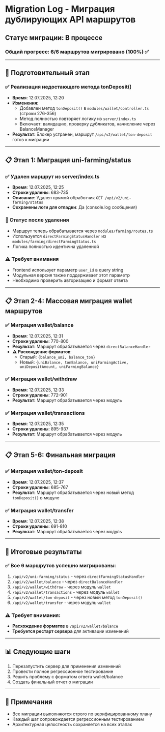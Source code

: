 # Migration Log - Миграция дублирующих API маршрутов

## Статус миграции: В процессе

### Общий прогресс: 6/6 маршрутов мигрировано (100%) ✅

---

## 🔧 Подготовительный этап

### ✅ Реализация недостающего метода tonDeposit()
- **Время**: 12.07.2025, 12:20
- **Изменения**:
  - Добавлен метод `tonDeposit()` в `modules/wallet/controller.ts` (строки 276-356)
  - Метод полностью повторяет логику из `server/index.ts`
  - Включает: валидацию, проверку дубликатов, начисление через BalanceManager
- **Результат**: Блокер устранен, маршрут `/api/v2/wallet/ton-deposit` готов к миграции

---

## 📋 Этап 1: Миграция uni-farming/status

### ✅ Удален маршрут из server/index.ts
- **Время**: 12.07.2025, 12:25
- **Строки удалены**: 683-735
- **Описание**: Удален прямой обработчик `GET /api/v2/uni-farming/status`
- **Сохранены логи для отладки**: Да (console.log сообщения)

### 🔄 Статус после удаления
- Маршрут теперь обрабатывается через `modules/farming/routes.ts`
- Используется `directFarmingStatusHandler` из `modules/farming/directFarmingStatus.ts`
- Логика полностью идентична удаленной

### ⚠️ Требует внимания
- Frontend использует параметр `user_id` в query string
- Модульная версия также поддерживает этот параметр
- Необходимо проверить авторизацию и формат ответа

---

## 📋 Этап 2-4: Массовая миграция wallet маршрутов

### ✅ Миграция wallet/balance
- **Время**: 12.07.2025, 12:31
- **Строки удалены**: 770-800
- **Результат**: Маршрут обрабатывается через `directBalanceHandler`
- **⚠️ Расхождение форматов**:
  - Старый: `{balance_uni, balance_ton}`
  - Новый: `{uniBalance, tonBalance, uniFarmingActive, uniDepositAmount, uniFarmingBalance}`

### ✅ Миграция wallet/withdraw
- **Время**: 12.07.2025, 12:33
- **Строки удалены**: 772-901
- **Результат**: Маршрут обрабатывается через модуль

### ✅ Миграция wallet/transactions
- **Время**: 12.07.2025, 12:35
- **Строки удалены**: 895-937
- **Результат**: Маршрут обрабатывается через модуль

---

## 📋 Этап 5-6: Финальная миграция

### ✅ Миграция wallet/ton-deposit
- **Время**: 12.07.2025, 12:37
- **Строки удалены**: 685-767
- **Результат**: Маршрут обрабатывается через новый метод `tonDeposit()` в модуле

### ✅ Миграция wallet/transfer  
- **Время**: 12.07.2025, 12:38
- **Строки удалены**: 691-810
- **Результат**: Маршрут обрабатывается через модуль

---

## 🎯 Итоговые результаты

### ✅ Все 6 маршрутов успешно мигрированы:
1. `/api/v2/uni-farming/status` - через `directFarmingStatusHandler`
2. `/api/v2/wallet/balance` - через `directBalanceHandler`
3. `/api/v2/wallet/withdraw` - через модуль `wallet`
4. `/api/v2/wallet/transactions` - через модуль `wallet`
5. `/api/v2/wallet/ton-deposit` - через новый метод `tonDeposit()`
6. `/api/v2/wallet/transfer` - через модуль `wallet`

### ⚠️ Требует внимания:
- **Расхождение форматов** в `/api/v2/wallet/balance`
- **Требуется рестарт сервера** для активации изменений

---

## 📊 Следующие шаги

1. Перезапустить сервер для применения изменений
2. Провести полное регрессионное тестирование
3. Решить проблему с форматом ответа wallet/balance
4. Создать финальный отчет о миграции

---

## 📝 Примечания

- Все миграции выполняются строго по верифицированному плану
- Каждый шаг сопровождается регрессионным тестированием
- Архитектурная целостность сохраняется на всех этапах